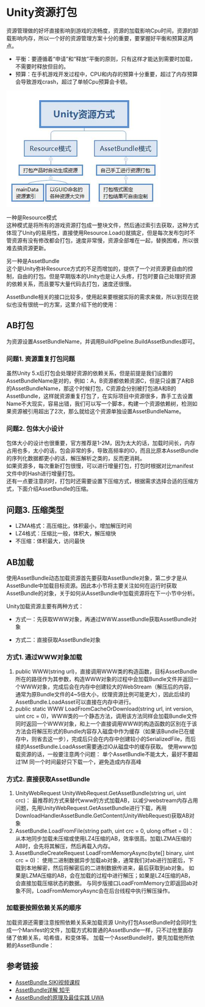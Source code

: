 # Unity资源打包

资源管理做的好坏直接影响到游戏的流畅度，资源的加载影响Cpu时间，资源的卸载影响内存，所以一个好的资源管理方案十分的重要，要掌握好平衡和预算这两点。

- 平衡：要遵循着“申请”和“释放”平衡的原则，只有这样才能达到需要时加载，不需要时释放但目的。
- 预算：在手机游戏开发过程中，CPU和内存的预算十分重要，超过了内存预算会导致游戏crash，超过了单帧Cpu预算会卡顿。

![img](../_Images/unity_resource_manager.png)

一种是Resource模式   
这种模式是将所有的游戏资源打包成一整块文件，然后通过索引去获取，这种方式体现了Unity的易用性，直接使用Resource.Load()就搞定，但是每次发布包时不管资源有没有修改都会打包，速度非常慢，资源全部堆在一起，替换困难，所以很难去搞资源更新。

另一种是AssetBundle   
这个是Unity弥补Resource方式的不足而增加的，提供了一个对资源更自由的控制，自由的打包。但是早期版本的Unity也是让人头疼，打包时要自己处理好资源的依赖关系，而且要写大量代码去打包，速度还很慢。  

AssetBundle相关的接口比较多，使用起来要根据实际的需求来做，所以到现在貌似也没有很统一的方案，这里介绍下他的使用：

## AB打包

为资源设置AssetBundleName，并调用BuildPipeline.BuildAssetBundles即可。

### 问题1. 资源重复打包问题

虽然Unity 5.x后打包会处理好资源的依赖关系，但是前提是我们设置的AssetBundleName是对的，例如：A，B资源都依赖资源C，但是只设置了A和B的AssetBundleName，那这个时候打包，C资源会分别被打包进A和B的AssetBundle，这样就资源重复打包了，在实际项目中资源很多，靠手工去设置Name不大现实，容易出错，我们可以写一个脚本，构建一个资源依赖树，检测如果资源被引用超出了2次，那么就给这个资源单独设置AssetBundleName。

### 问题2. 包体大小设计

包体大小的设计也很重要，官方推荐是1-2M，因为太大的话，加载时间长，内存占用也多，太小的话，包会非常的多，导致高频率的IO，而且比原本AssetBundle的序列化数据都更小的话，解压解析之类的，反而更消耗。   
如果资源多，每次重新打包很慢，可以进行增量打包，打包时根据对比manifest文件中的Hash进行增量打包。   
还有一点要注意的时，打包时还需要设置下压缩方式，根据需求选择合适的压缩方式，下面介绍AssetBundle的压缩。

## 问题3. 压缩类型

- LZMA格式：高压缩比，体积最小，增加解压时间
- LZ4格式：压缩比一般，体积大，解压缩快
- 不压缩：体积最大，访问最快

## AB加载

使用AssetBundle动态加载资源首先要获取AssetBundle对象，第二步才是从AssetBundle中加载目标资源。因此本小节将主要关注如何在运行时获取AssetBundle的对象，关于如何从AssetBundle中加载资源将在下一小节中分析。

Unity加载资源主要有两种方式：

- 方式一：先获取WWW对象，再通过WWW.assetBundle获取AssetBundle对象

- 方式二：直接获取AssetBundle对象

### 方式1. 通过WWW对象加载

1. public WWW(string url)，直接调用WWW类的构造函数，目标AssetBundle所在的路径作为其参数，构造WWW对象的过程中会加载Bundle文件并返回一个WWW对象，完成后会在内存中创建较大的WebStream（解压后的内容，通常为原Bundle文件的4~5倍大小，纹理资源比例可能更大），因此后续的AssetBundle.LoadAsset可以直接在内存中进行。
2. public static WWW LoadFromCacheOrDownload(string url, int version, uint crc = 0)，WWW类的一个静态方法，调用该方法同样会加载Bundle文件同时返回一个WWW对象，和上一个直接调用WWW的构造函数的区别在于该方法会将解压形式的Bundle内容存入磁盘中作为缓存（如果该Bundle已在缓存中，则省去这一步），完成后只会在内存中创建较小的SerializedFile，而后续的AssetBundle.LoadAsset需要通过IO从磁盘中的缓存获取。
   使用www加载资源的话，一般要注意两个问题：
   单个AssetBundle不能太大，最好不要超过1M
   同一个时间最好只下载一个，避免造成内存高峰

### 方式2. 直接获取AssetBundle

1. UnityWebRequest UnityWebRequest.GetAssetBundle(string uri, uint crc)：
   最推荐的方式来替代www的方式加载AB，以减少webstream内存占用问题，先用UnityWebRequest.GetAssetBundle进行下载，再用DownloadHandlerAssetBundle.GetContent(UnityWebRequest)获取AB对象
2. AssetBundle.LoadFromFile(string path, uint crc = 0, ulong offset = 0)：
   从本地同步加载未压缩或使用LZ4压缩的AB，效率很高。加载LZMA压缩的AB时，会先将其解压，然后再载入内存。
3. AssetBundleCreateRequest LoadFromMemoryAsync(byte[] binary, uint crc = 0)：
   使用二进制数据异步加载ab对象，通常我们对ab进行加密后，下载到本地解密，然后将解密后的二进制数据传进来，最后获取到ab对象。
   如果是LZMA压缩的AB，会在加载的过程中进行解压；如果是LZ4压缩的AB，会直接加载压缩状态的数据。
   与同步版接口LoadFromMemory立即返回ab对象不同，LoadFromMemoryAsync会在后台线程中执行解压操作。

### 加载要按照依赖关系的顺序

加载资源还需要注意按照依赖关系来加载资源
Unity打包AssetBundle时会同时生成一个Manifest的文件，加载方式和普通的AssetBundle一样，只不过他里面存储了依赖关系，哈希值，和变体等。
加载一个AssetBundle时，要先加载他所依赖的AssetBundle：

## 参考链接

- [AssetBundle SIKI视频课程](http://www.sikiedu.com/my/course/74)
- [AssetBundle详解 知乎](https://zhuanlan.zhihu.com/p/38122862)
- [AssetBundle的原理及最佳实践 UWA](https://blog.uwa4d.com/archives/USparkle_Addressable3.html)

